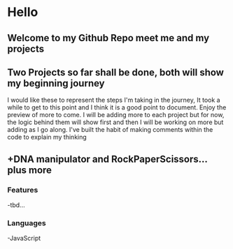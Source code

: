 # Hello
## Welcome to my Github Repo meet me and my projects

## Two Projects so far shall be done, both will show my beginning journey
I would like these to represent the steps I'm taking in the journey, 
It took a while to get to this point and I think it is a good point to document.
Enjoy the preview of more to come.
I will be adding more to each project but for now, the logic behind them will show first and then I will be working on more but adding as I go along.
I've built the habit of making comments within the code to explain my thinking

+DNA manipulator and RockPaperScissors... plus more 
--



### Features
-tbd...

### Languages
-JavaScript
